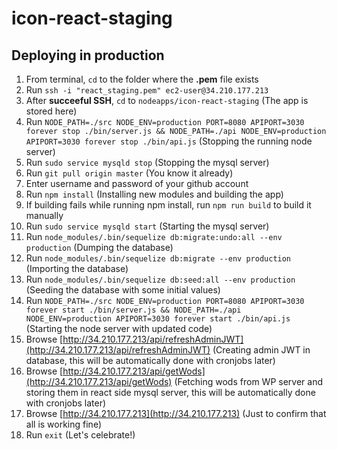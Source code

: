 # icon-react-staging

## Deploying in production
1. From terminal, `cd` to the folder where the **.pem** file exists
2. Run `ssh -i "react_staging.pem" ec2-user@34.210.177.213`
3. After **succeeful SSH**, `cd` to `nodeapps/icon-react-staging` (The app is stored here)
4. Run `NODE_PATH=./src NODE_ENV=production PORT=8080 APIPORT=3030 forever stop ./bin/server.js && NODE_PATH=./api NODE_ENV=production APIPORT=3030 forever stop ./bin/api.js` (Stopping the running node server)
5. Run `sudo service mysqld stop` (Stopping the mysql server)
6. Run `git pull origin master` (You know it already)
7. Enter username and password of your github account
8. Run `npm install` (Installing new modules and building the app)
9. If building fails while running npm install, run `npm run build` to build it manually
10. Run `sudo service mysqld start` (Starting the mysql server)
11. Run `node_modules/.bin/sequelize db:migrate:undo:all --env production` (Dumping the database)
12. Run `node_modules/.bin/sequelize db:migrate --env production` (Importing the database)
13. Run `node_modules/.bin/sequelize db:seed:all --env production` (Seeding the database with some initial values)
14. Run `NODE_PATH=./src NODE_ENV=production PORT=8080 APIPORT=3030 forever start ./bin/server.js && NODE_PATH=./api NODE_ENV=production APIPORT=3030 forever start ./bin/api.js` (Starting the node server with updated code)
15. Browse [http://34.210.177.213/api/refreshAdminJWT](http://34.210.177.213/api/refreshAdminJWT) (Creating admin JWT in database, this will be automatically done with cronjobs later)
16. Browse [http://34.210.177.213/api/getWods](http://34.210.177.213/api/getWods) (Fetching wods from WP server and storing them in react side mysql server, this will be automatically done with cronjobs later)
17. Browse [http://34.210.177.213](http://34.210.177.213) (Just to confirm that all is working fine)
18. Run `exit` (Let's celebrate!)
